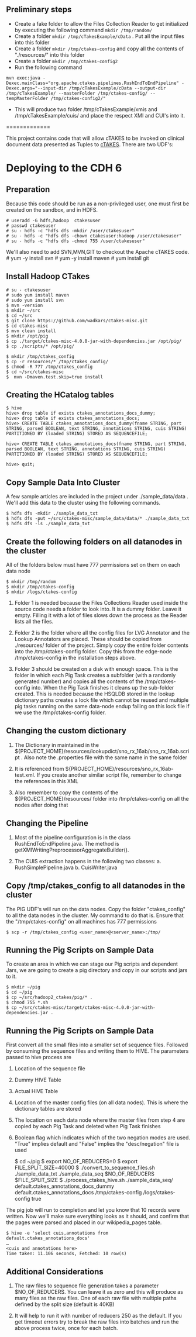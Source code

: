 
## Preliminary steps

* Create a fake folder to allow the Files Collection Reader to get initialized by executing the following command  `mkdir /tmp/random/` 
* Create a folder `mkdir /tmp/cTakesExample/cData` . Put all the input files into this folder
* Create a folder `mkdir /tmp/ctakes-config` and copy all the contents of "./resources/" into this folder
* Create a folder `mkdir /tmp/ctakes-config2`
* Run the following command

`
mvn exec:java -Dexec.mainClass="org.apache.ctakes.pipelines.RushEndToEndPipeline" -Dexec.args="--input-dir /tmp/cTakesExample/cData --output-dir /tmp/cTakesExample/ --masterFolder /tmp/ctakes-config/ --tempMasterFolder /tmp/ctakes-config2/"
`
* This will produce two folder /tmp/cTakesExample/xmis and /tmp/cTakesExample/cuis/ and place the respect XMI and CUI's into it.


=============



This project contains code that will allow cTAKES to be invoked on clinical document data presented as Tuples to [cTAKES](http://ctakes.apache.org).  There are two UDF's:


# Deploying to the CDH 6

## Preparation

Because this code should be run as a non-privileged user, one must first be created on the sandbox, and in HDFS.

	# useradd -G hdfs,hadoop  ctakesuser
	# passwd ctakesuser
	# su - hdfs -c "hdfs dfs -mkdir /user/ctakesuser"
	# su - hdfs -c "hdfs dfs -chown ctakesuser:hadoop /user/ctakesuser"
	# su - hdfs -c "hdfs dfs -chmod 755 /user/ctakesuser"
	
We'll also need to add SVN,MVN,GIT to checkout the Apache cTAKES code.
	# yum -y install svn
	# yum -y install maven
	# yum install git
	
## Install Hadoop CTakes
	# su - ctakesuser 
	# sudo yum install maven
	# sudo yum install svn
	$ mvn -version
	$ mkdir ~/src
	$ cd ~/src
	$ git clone https://github.com/wadkars/ctakes-misc.git
	$ cd ctakes-misc
	$ mvn clean install
	$ mkdir /opt/pig
	$ cp ./target/ctakes-misc-4.0.0-jar-with-dependencies.jar /opt/pig/
	$ cp ./scripts/* /opt/pig/
	
	$ mkdir /tmp/ctakes_config
	$ cp -r resources/* /tmp/ctakes_config/
	$ chmod -R 777 /tmp/ctakes_config
	$ cd ~/src/ctakes-misc
	$  mvn -Dmaven.test.skip=true install
	

## Creating the HCatalog tables

	$ hive
	hive> drop table if exists ctakes_annotations_docs_dummy;
	hive> drop table if exists ctakes_annotations_docs;
	hive> CREATE TABLE ctakes_annotations_docs_dummy(fname STRING, part STRING, parsed BOOLEAN, text STRING, annotations STRING, cuis STRING) PARTITIONED BY (loaded STRING) STORED AS SEQUENCEFILE;

	hive> CREATE TABLE ctakes_annotations_docs(fname STRING, part STRING, parsed BOOLEAN, text STRING, annotations STRING, cuis STRING) PARTITIONED BY (loaded STRING) STORED AS SEQUENCEFILE;

	hive> quit;

	
## Copy Sample Data Into Cluster

A few sample articles are included in the project under ./sample_data/data .  We'll add this data to the cluster using the following commands.

	$ hdfs dfs -mkdir ./sample_data_txt
	$ hdfs dfs -put ~/src/ctakes-misc/sample_data/data/* ./sample_data_txt
	$ hdfs dfs -ls ./sample_data_txt

## Create the following folders on all datanodes in the cluster
All of the folders below must have 777 permissions set on them on each data node

	$ mkdir /tmp/random
	$ mkdir /tmp/ctakes-config
	$ mkdir /logs/ctakes-config
	

	
1. Folder 1 is needed because the Files Collections Reader used inside the source code needs a folder to look into. It is a dummy folder. Leave it empty. Filling it with a lot of files slows down the process as the Reader 
lists all the files.

2. Folder 2 is the folder where all the config files for LVG Annotator and the Lookup Annotators are placed. These should be copied from ./resources/ folder of the project. Simply copy the entire folder contents into the /tmp/ctakes-config folder. Copy this from the edge-node /tmp/ctakes-config in the installation steps above.

3. Folder 3 should be created on a disk with enough space. This is the folder in which each Pig Task creates a subfolder (with a randomly generated number) and copies all the contents of the /tmp/ctakes-config into. When the Pig Task finishes it cleans up the sub-folder created. This is needed because the HSQLDB stored in the lookup dictionary paths creates a lock file which cannot be reused and multiple pig tasks running on the same data-node endup failing on this lock file if we use the /tmp/ctakes-config folder.

## Changing the custom dictionary

1. The Dictionary in maintained in the ${PROJECT_HOME}/resources/lookupdict/sno_rx_16ab/sno_rx_16ab.script . Also note the .properties file with the same name in the same folder

2. It is referenced from ${PROJECT_HOME}/resources/sno_rx_16ab-test.xml. If you create another similar script file, remember to change the references in this XML

3. Also remember to copy the contents of the ${PROJECT_HOME}/resources/ folder into /tmp/ctakes-config on all the nodes after doing that

## Changing the Pipeline

1. Most of the pipeline configuration is in the class RushEndToEndPipeline.java. The method is getXMIWritingPreprocessorAggregateBuilder().

2. The CUIS extraction happens in the following two classes:
   a. RushSimplePipeline.java
   b. CuisWriter.java



## Copy /tmp/ctakes_config to all datanodes in the cluster

The PIG UDF's will run on the data nodes. Copy the folder "ctakes_config" to all the data nodes in the cluster. My command to do that is. Ensure that the "/tmp/ctakes-config" on all machines has 777 permissions

	$ scp -r /tmp/ctakes_config <user_name>@<server_name>:/tmp/


## Running the Pig Scripts on Sample Data

To create an area in which we can stage our Pig scripts and dependent Jars, we are going to create a pig directory and copy in our scripts and jars to it.

	$ mkdir ~/pig
	$ cd ~/pig
	$ cp ~/src/hadoop2_ctakes/pig/* .
	$ chmod 755 *.sh
	$ cp ~/src/ctakes-misc/target/ctakes-misc-4.0.0-jar-with-dependencies.jar .
	
	
## Running the Pig Scripts on Sample Data
First convert all the small files into a smaller set of sequence files. Followed by consuming the sequence files and writing them to HIVE. The parameters passed to hive process are

1. Location of the sequence file
2. Dummy HIVE Table
3. Actual HIVE Table
4. Location of the master config files (on all data nodes). This is where the dictionary tables are stored
5. The location on each data node where the master files from step 4 are copied by each Pig Task and deleted when Pig Task finishes
6. Boolean flag which indicates which of the two negation modes are used. "True" implies default and "False" implies the "desc/negation" file is used 

	$ cd ~/pig
	$ export NO_OF_REDUCERS=0
	$ export FILE_SPLIT_SIZE=40000
	$ ./convert_to_sequence_files.sh ./sample_data_txt ./sample_data_seq $NO_OF_REDUCERS $FILE_SPLIT_SIZE
	$ ./process_ctakes_hive.sh ./sample_data_seq/ default.ctakes_annotations_docs_dummy default.ctakes_annotations_docs /tmp/ctakes-config /logs/ctakes-config true



The pig job will run to completion and let you know that 10 records were written.  Now we'll make sure everything looks as it should, and confirm that the pages were parsed and placed in our wikipedia_pages table.

	$ hive -e 'select cuis,annotations from default.ctakes_annotations_docs'
	…
	<cuis and annotations here>
	Time taken: 11.106 seconds, Fetched: 10 row(s)

## Additional Considerations

1. The raw files to sequence file generation takes a parameter $NO_OF_REDUCERS. You can leave it as zero and this will produce as many files as the raw files. One of each raw file with multiple paths defined by the split size (default is 40KB)

2. It will help to run it with number of reducers 250 as the default. If you get timeout errors try to break the raw files into batches and run the above process twice, once for each batch.
